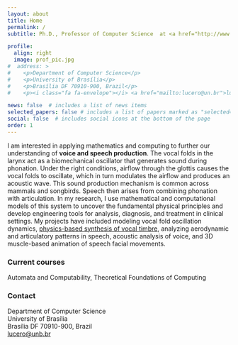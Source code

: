 ```yaml
---
layout: about
title: Home
permalink: /
subtitle: Ph.D., Professor of Computer Science  at <a href="http://www.unb.br">University of Brasília</a> (Brazil)

profile:
  align: right
  image: prof_pic.jpg
#  address: >
#    <p>Department of Computer Science</p>  
#    <p>University of Brasília</p>  
#    <p>Brasília DF 70910-900, Brazil</p>  
#    <p><i class="fa fa-envelope"></i> <a href="mailto:lucero@un.br">lucero@unb.br</a></p>

news: false  # includes a list of news items
selected_papers: false # includes a list of papers marked as "selected={true}"
social: false  # includes social icons at the bottom of the page
order: 1
---
```


I am interested in applying mathematics and computing to further our understanding of __voice and speech production__. The vocal folds in the larynx act as a biomechanical oscillator that generates sound during phonation. Under the right conditions, airflow through the glottis causes the vocal folds to oscillate, which in turn modulates the airflow and produces an acoustic wave. This sound production mechanism is common across mammals and songbirds. Speech then arises from combining phonation with articulation. In my research, I use mathematical and computational models of this system to uncover the fundamental physical principles and develop engineering tools for analysis, diagnosis, and treatment in clinical settings. My projects have included modeling vocal fold oscillation dynamics, [physics-based synthesis of vocal timbre](/simuvox), analyzing aerodynamic and articulatory patterns in speech, acoustic analysis of voice, and 3D muscle-based animation of speech facial movements.

### Current courses

Automata and Computability, Theoretical Foundations of Computing

### Contact

Department of Computer Science  
University of Brasília  
Brasília DF 70910-900, Brazil  
<i class="fa fa-envelope"></i> <a href="mailto:lucero@un.br">lucero@unb.br</a>

